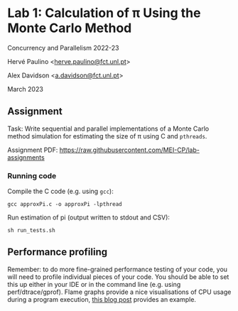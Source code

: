 # Lab 1: Calculation of π Using the Monte Carlo Method

Concurrency and Parallelism 2022-23

Hervé Paulino <<herve.paulino@fct.unl.pt>>

Alex Davidson <<a.davidson@fct.unl.pt>>

March 2023

## Assignment

Task: Write sequential and parallel implementations of a Monte Carlo method simulation for estimating the size of π using C and `pthreads`.

Assignment PDF: <https://raw.githubusercontent.com/MEI-CP/lab-assignments>

### Running code

Compile the C code (e.g. using `gcc`):
```
gcc approxPi.c -o approxPi -lpthread
```

Run estimation of pi (output written to stdout and CSV):
```
sh run_tests.sh
```

## Performance profiling

Remember: to do more fine-grained performance testing of your code, you will need to profile individual pieces of your code. You should be able to set this up either in your IDE or in the command line (e.g. using perf/dtrace/gprof). Flame graphs provide a nice visualisations of CPU usage during a program execution, [this blog post](https://www.brendangregg.com/FlameGraphs/cpuflamegraphs.html) provides an example.